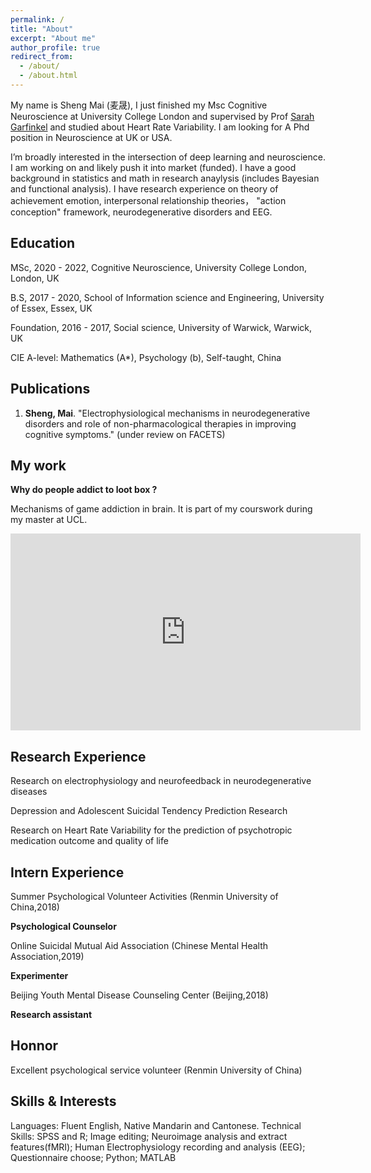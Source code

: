 ```yaml
---
permalink: /
title: "About"
excerpt: "About me"
author_profile: true
redirect_from: 
  - /about/
  - /about.html
---
```


My name is Sheng Mai (麦晟), I just finished my Msc Cognitive Neuroscience at University College London and supervised by Prof [Sarah Garfinkel](https://www.ucl.ac.uk/icn/sarah-garfinkel) and studied about Heart Rate Variability. I am looking for A Phd position in Neuroscience at UK or USA.

I’m broadly interested in the intersection of deep learning and neuroscience. I am working on   and likely push it into market (funded). I have a good background in statistics and math in research anaylysis (includes Bayesian and functional analysis). I have research experience on theory of achievement emotion, interpersonal relationship theories， "action conception" framework,  neurodegenerative disorders and EEG.


## Education 

MSc, 2020 - 2022, Cognitive Neuroscience, University College London, London, UK

B.S, 2017 - 2020, School of Information science and Engineering, University of Essex, Essex, UK

Foundation, 2016 - 2017, Social science, University of Warwick, Warwick, UK

CIE A-level: Mathematics (A*), Psychology (b), Self-taught, China

## Publications

1. **Sheng, Mai**. "Electrophysiological mechanisms in neurodegenerative disorders and role of non-pharmacological therapies in improving cognitive symptoms." (under review on FACETS)
## My work

**Why do people addict to loot box ?**

 Mechanisms of game addiction in brain. 
 It is part of my courswork during my master at UCL.
 
<center>
  
<iframe width="560" height="315" src="https://www.youtube.com/embed/LXbxsOTjcqo" title="Why do people addict to loot box ?" frameborder="0" allow="accelerometer; autoplay; clipboard-write; encrypted-media; gyroscope; picture-in-picture" allowfullscreen></iframe>
  
</center>

## Research Experience

Research on electrophysiology and neurofeedback in neurodegenerative diseases

Depression and Adolescent Suicidal Tendency Prediction Research

Research on Heart Rate Variability for the prediction of psychotropic medication outcome and quality of life

## Intern Experience
Summer Psychological Volunteer Activities (Renmin University of China,2018)   

**Psychological Counselor**

Online Suicidal Mutual Aid Association (Chinese Mental Health Association,2019)

**Experimenter**

Beijing Youth Mental Disease Counseling Center (Beijing,2018)

**Research assistant**

## Honnor 
Excellent psychological service volunteer (Renmin University of China)      

## Skills & Interests
Languages: Fluent English, Native Mandarin and Cantonese.
Technical Skills: SPSS and R; Image editing; Neuroimage analysis and extract features(fMRI); Human Electrophysiology recording and analysis (EEG); Questionnaire choose; Python; MATLAB
